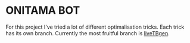 # ONITAMA BOT

For this project I've tried a lot of different optimalisation tricks. Each trick has its own branch.
Currently the most fruitful branch is [liveTBgen](https://github.com/L0laapk3/Onitama-bot/tree/liveTBgen).
